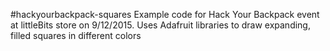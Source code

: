 #hackyourbackpack-squares
Example code for Hack Your Backpack event at littleBits store on 9/12/2015. Uses Adafruit libraries to draw expanding, filled squares in different colors